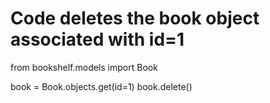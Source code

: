 # Code deletes the book object associated with id=1
from bookshelf.models import Book

book = Book.objects.get(id=1)
book.delete()